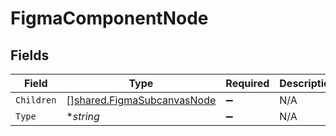 # FigmaComponentNode


## Fields

| Field                                                                           | Type                                                                            | Required                                                                        | Description                                                                     |
| ------------------------------------------------------------------------------- | ------------------------------------------------------------------------------- | ------------------------------------------------------------------------------- | ------------------------------------------------------------------------------- |
| `Children`                                                                      | [][shared.FigmaSubcanvasNode](../../../pkg/models/shared/figmasubcanvasnode.md) | :heavy_minus_sign:                                                              | N/A                                                                             |
| `Type`                                                                          | **string*                                                                       | :heavy_minus_sign:                                                              | N/A                                                                             |